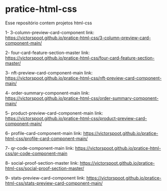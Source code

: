 # pratice-html-css
Esse repositório contem projetos html-css

1- 3-column-preview-card-component link: <a target="_blank">https://victorspoot.github.io/pratice-html-css/3-column-preview-card-component-main/</a>

2- four-card-feature-section-master link: <a target="_blank">https://victorspoot.github.io/pratice-html-css/four-card-feature-section-master/</a>

3- nft-preview-card-component-main link: <a target="_blank">https://victorspoot.github.io/pratice-html-css/nft-preview-card-component-main/</a> 

4- order-summary-component-main link: <a target="_blank">https://victorspoot.github.io/pratice-html-css/order-summary-component-main/</a>

5- product-preview-card-component-main link: <a target="_blank">https://victorspoot.github.io/pratice-html-css/product-preview-card-component-main/</a>

6- profile-card-component-main link: <a target="_blank">https://victorspoot.github.io/pratice-html-css/profile-card-component-main/</a>

7- qr-code-component-main link: <a target="_blank">https://victorspoot.github.io/pratice-html-css/qr-code-component-main</a>

8- social-proof-section-master link: <a target="_blank">https://victorspoot.github.io/pratice-html-css/social-proof-section-master/</a>

9- stats-preview-card-component link: <a target="_blank">https://victorspoot.github.io/pratice-html-css/stats-preview-card-component-main/</a>


